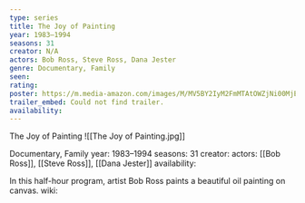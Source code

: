 ```yaml
---
type: series
title: The Joy of Painting
year: 1983–1994
seasons: 31
creator: N/A
actors: Bob Ross, Steve Ross, Dana Jester
genre: Documentary, Family
seen:
rating: 
poster: https://m.media-amazon.com/images/M/MV5BY2IyM2FmMTAtOWZjNi00MjEwLThkYjctYTJkNzliYjgyMzIxXkEyXkFqcGdeQXVyMTMwMTg1ODQw._V1_SX300.jpg
trailer_embed: Could not find trailer.
availability:
---
```

The Joy of Painting
![[The Joy of Painting.jpg]]

Documentary, Family
year: 1983–1994
seasons: 31
creator: 
actors: [[Bob Ross]], [[Steve Ross]], [[Dana Jester]]
availability:

In this half-hour program, artist Bob Ross paints a beautiful oil painting on canvas.
wiki: 


